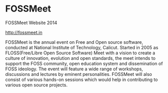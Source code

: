 FOSSMeet
========

FOSSMeet Website 2014

http://fossmeet.in

FOSSMeet is the annual event on Free and Open source software, conducted at National Institute of Technology, Calicut. Started in 2005 as FLOSS(Free/Libre Open Source Software) Meet with a vision to create a culture of innovation, evolution and open standards, the meet intends to support the FOSS community, open education system and dissemination of FOSS ideology. The event will feature a wide range of workshops, discussions and lectures by eminent personalities. FOSSMeet will also consist of various hands-on sessions which would help in contributing to various open source projects.
